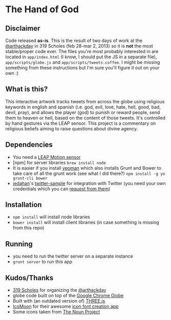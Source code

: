 # The Hand of God

## Disclaimer

Code released **as-is**. This is the result of two days of work at the [@arthackday] in 319 Scholes (feb 28-mar 2, 2013) so it is **not** the most stable/proper code ever. The files you're most probably interested in are located in `app/index.html` (I know, I should put the JS in a separate file), `app/scripts/globe.js` and `app/scripts/tweets.coffee`. I might be missing something from these instructions but I'm sure you'll figure it out on your own :)

## What is this?

This interactive artwork tracks tweets from across the globe using religious keywords in english and spanish (i.e. god, evil, love, hate, hell, good, bad, devil, pray), and allows the player (god) to punish or reward people, send them to heaven or hell, based on the content of those tweets.  It's controlled by hand gestures via the LEAP sensor. This project is a commentary on religious beliefs aiming to raise questions about divine agency.

## Dependencies

  * You need a [LEAP Motion sensor]
  * [npm] for server libraries `brew install node`
  * It is easier if you install [yeoman] which also installs Grunt and Bower to take care of all the grunt work (see what I did there?) `npm install -g yo grunt-cli bower`
  * [jedahan]'s [twitter-sample] for integration with Twitter (you need your own credentials which you can [request from them](http://dev.twitter.com))

## Installation

  * `npm install` will install node libraries
  * `bower install` will install client libraries (in case something is missing from this repo)

## Running

  * you need to run the twitter server on a separate instance
  * `grunt server` to run this app

## Kudos/Thanks

  * [319 Scholes] for organizing the [@arthackday]
  * globe code built on top of the [Google Chrome Globe]
  * Built with (an outdated version of) [THREE.js]
  * [IcoMoon] for their awesome [icon font creation app]
  * Some icons taken from [The Noun Project]

[yeoman]: https://yeoman.io
[twitter-sample]: https://github.com/jedahan/twitter-sample
[@arthackday]: http://arthackday.net/god_mode
[Google Chrome Globe]: http://www.chromeexperiments.com/globe
[LEAP Motion sensor]: http://leapmotion.com
[319 Scholes]: http://319scholes.org/
[jedahan]: https://github.com/jedahan
[THREE.js]: https://github.com/mrdoob/three.js/
[IcoMoon]: http://icomoon.io/
[icon font creation app]: http://icomoon.io/app/
[The Noun Project]: http://thenounproject.com/